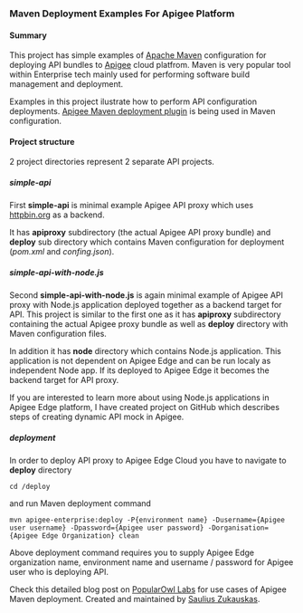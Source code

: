 ### Maven Deployment Examples For Apigee Platform 

#### Summary

This project has simple examples of [Apache Maven](http://maven.apache.org/) configuration for deploying API bundles to [Apigee](http://apigee.com/about/products/apis-and-edge) cloud platfrom. Maven is very popular tool within Enterprise tech mainly used for performing software build management and deployment.

Examples in this project ilustrate how to perform API configuration deployments. [Apigee Maven deployment plugin](https://github.com/apigee/apigee-deploy-maven-plugin) is being used in Maven configuration.

#### Project structure

2 project directories represent 2 separate API projects.

##### simple-api
First **simple-api** is minimal example Apigee API proxy which uses [httpbin.org](http://httpbin.org) as a backend. 

It has **apiproxy** subdirectory (the actual Apigee API proxy bundle) and **deploy** sub directory which contains Maven configuration for deployment (*pom.xml* and *confing.json*).

##### simple-api-with-node.js
Second **simple-api-with-node.js** is again minimal example of Apigee API proxy with Node.js application deployed together as a backend target for API. This project is similar to the first one as it has **apiproxy** subdirectory containing the actual Apigee proxy bundle as well as **deploy** directory with Maven configuration files.

In addition it has **node** directory which contains Node.js application. This application is not dependent on Apigee Edge and can be run localy as independent Node app. If its deployed to Apigee Edge it becomes the backend target for API proxy.

If you are interested to learn more about using Node.js applications in Apigee Edge platform, I have created project on GitHub which describes steps of creating dynamic API mock in Apigee.

##### deployment 

In order to deploy API proxy to Apigee Edge Cloud you have to navigate to **deploy** directory 

    cd /deploy

and run Maven deployment command


    mvn apigee-enterprise:deploy -P{environment name} -Dusername={Apigee user username} -Dpassword={Apigee user password} -Dorganisation={Apigee Edge Organization} clean


Above deployment command requires you to supply Apigee Edge organization name, environment name and username / password for Apigee user who is deploying API.

Check this detailed blog post on [PopularOwl Labs](http://www.popularowl.com) for use cases of Apigee Maven deployment.
Created and maintained by [Saulius Zukauskas](https://plus.google.com/u/0/109035477820783127965/posts).